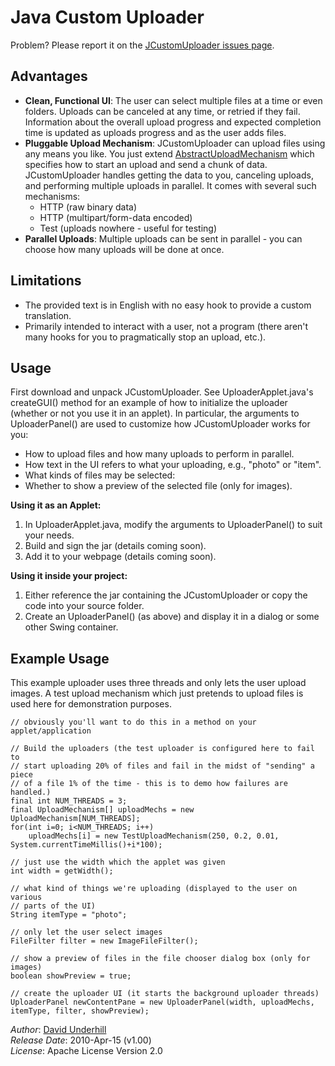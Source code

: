 Java Custom Uploader
=

Problem?  Please report it on the [JCustomUploader issues
page](http://github.com/dound/JCustomUploader/issues).


Advantages
-
  * __Clean, Functional UI__: The user can select multiple files at a time or
    even folders.  Uploads can be canceled at any time, or retried if they
    fail.  Information about the overall upload progress and expected completion
    time is updated as uploads progress and as the user adds files.
  * __Pluggable Upload Mechanism__: JCustomUploader can upload files using any
    means you like.  You just extend [AbstractUploadMechanism](http://github.com/dound/JCustomUploader/blob/master/src/uploader/mechanisms/AbstractUploadMechanism.java)
    which specifies how to start an upload and send a chunk of data.
    JCustomUploader handles getting the data to you, canceling uploads, and
    performing multiple uploads in parallel.  It comes with several such mechanisms:
    - HTTP (raw binary data)
    - HTTP (multipart/form-data encoded)
    - Test (uploads nowhere - useful for testing)
  * __Parallel Uploads__: Multiple uploads can be sent in parallel - you can
    choose how many uploads will be done at once.


Limitations
-
  * The provided text is in English with no easy hook to provide a custom
    translation.
  * Primarily intended to interact with a user, not a program (there aren't many
    hooks for you to pragmatically stop an upload, etc.).


Usage
-
First download and unpack JCustomUploader.  See UploaderApplet.java's
createGUI() method for an example of how to initialize the uploader (whether or
not you use it in an applet).  In particular, the arguments to UploaderPanel()
are used to customize how JCustomUploader works for you:

  - How to upload files and how many uploads to perform in parallel.
  - How text in the UI refers to what your uploading, e.g., "photo" or "item".
  - What kinds of files may be selected:
  - Whether to show a preview of the selected file (only for images).


**Using it as an Applet:**

  1. In UploaderApplet.java, modify the arguments to UploaderPanel() to suit
     your needs.
  1. Build and sign the jar (details coming soon).
  1. Add it to your webpage (details coming soon).


**Using it inside your project:**

  1. Either reference the jar containing the JCustomUploader or copy the code
     into your source folder.
  1. Create an UploaderPanel() (as above) and display it in a dialog or some
     other Swing container.


Example Usage
-

This example uploader uses three threads and only lets the user upload images.
A test upload mechanism which just pretends to upload files is used here for
demonstration purposes.

    // obviously you'll want to do this in a method on your applet/application

    // Build the uploaders (the test uploader is configured here to fail to
    // start uploading 20% of files and fail in the midst of "sending" a piece
    // of a file 1% of the time - this is to demo how failures are handled.)
    final int NUM_THREADS = 3;
    final UploadMechanism[] uploadMechs = new UploadMechanism[NUM_THREADS];
    for(int i=0; i<NUM_THREADS; i++)
        uploadMechs[i] = new TestUploadMechanism(250, 0.2, 0.01, System.currentTimeMillis()+i*100);

    // just use the width which the applet was given
    int width = getWidth();

    // what kind of things we're uploading (displayed to the user on various
    // parts of the UI)
    String itemType = "photo";

    // only let the user select images
    FileFilter filter = new ImageFileFilter();

    // show a preview of files in the file chooser dialog box (only for images)
    boolean showPreview = true;

    // create the uploader UI (it starts the background uploader threads)
    UploaderPanel newContentPane = new UploaderPanel(width, uploadMechs, itemType, filter, showPreview);


_Author_: [David Underhill](http://www.dound.com)  
_Release Date_: 2010-Apr-15 (v1.00)  
_License_: Apache License Version 2.0  
